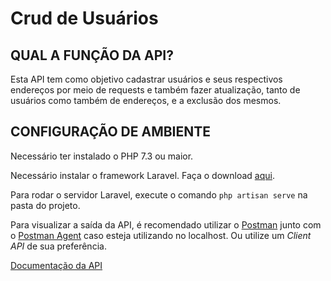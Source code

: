 # Crud de Usuários

## QUAL A FUNÇÃO DA API?
Esta API tem como objetivo cadastrar usuários e seus respectivos endereços por meio de requests e também fazer atualização, tanto de usuários como também de endereços, e a exclusão dos mesmos.

## CONFIGURAÇÃO DE AMBIENTE
Necessário ter instalado o PHP 7.3 ou maior.

Necessário instalar o framework Laravel. Faça o download [aqui](https://laravel.com/docs/4.2).

Para rodar o servidor Laravel, execute o comando ``php artisan serve`` na pasta do projeto.

Para visualizar a saída da API, é recomendado utilizar o [Postman](https://www.postman.com/) junto com o [Postman Agent](https://www.postman.com/downloads/postman-agent/) caso esteja utilizando no localhost. Ou utilize um *Client API* de sua preferência.

[Documentação da API](https://documenter.getpostman.com/view/19018930/UVyn1dbe)